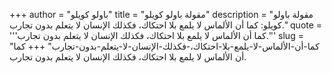 +++
author = "باولو كويلو"
title = "مقولة باولو كويلو"
description = "مقولة باولو كويلو: كما أن الألماس لا يلمع بلا احتكاك، فكذلك الإنسان لا يتعلم بدون تجارب."
quote = '''كما أن الألماس لا يلمع بلا احتكاك، فكذلك الإنسان لا يتعلم بدون تجارب.'''
slug = "كما-أن-الألماس-لا-يلمع-بلا-احتكاك،-فكذلك-الإنسان-لا-يتعلم-بدون-تجارب"
+++
كما أن الألماس لا يلمع بلا احتكاك، فكذلك الإنسان لا يتعلم بدون تجارب.
